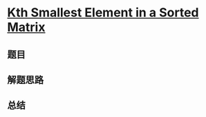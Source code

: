 # [Kth Smallest Element in a Sorted Matrix](https://leetcode.com/problems/kth-smallest-element-in-a-sorted-matrix/)
## 题目


## 解题思路


## 总结


